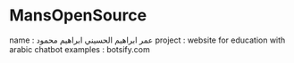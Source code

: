 # MansOpenSource
name :
عمر ابراهيم الحسيني ابراهيم محمود
project :
website for education with arabic chatbot 
examples :
botsify.com 
